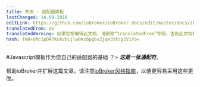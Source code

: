 ```yaml
---
title: 开发 - 适配器模板
lastChanged: 14.09.2018
editLink: https://github.com/ioBroker/ioBroker.docs/edit/master/docs/zh-cn/dev/adaptertesting.md
translatedFrom: de
translatedWarning: 如果您想编辑此文档，请删除“translatedFrom”字段，否则此文档将再次自动翻译
hash: tN0+0NcIpD4TKckvbijlw8Kcbpg6xZjqe35tcg1V1Yo=
---
```

#Javascript模板作为您自己的适配器的基础
？&gt; ***这是一张通配符***。 <br><br>帮助ioBroker并扩展这篇文章。请注意[ioBroker风格指南](community/styleguidedoc)，以便更容易采用这些更改。